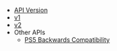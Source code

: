 <!-- _navbar.md -->

* [API Version](/)
* [v1](APIv1.md)
* [v2](APIv2.md)
* Other APIs
    * [PS5 Backwards Compatibility](https://andshrew.github.io/supreme-enigma)